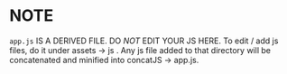 # NOTE

`app.js` IS A DERIVED FILE. DO _NOT_ EDIT YOUR JS HERE.
To edit / add js files, do it under assets -> js . Any js file added to that directory will be concatenated and minified into concatJS -> app.js.